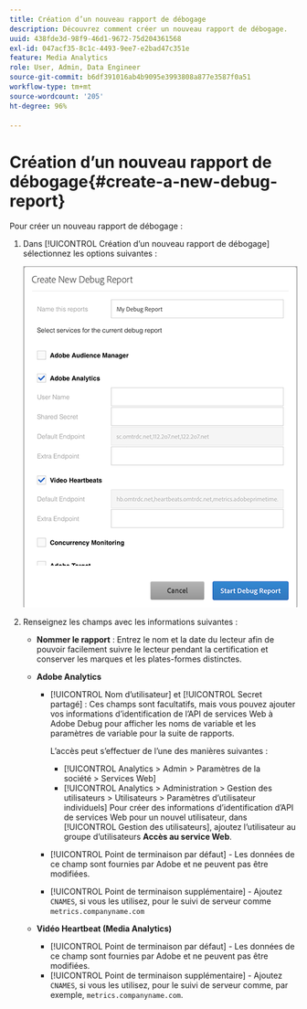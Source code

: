 ```yaml
---
title: Création d’un nouveau rapport de débogage
description: Découvrez comment créer un nouveau rapport de débogage.
uuid: 438fde3d-98f9-46d1-9672-75d204361568
exl-id: 047acf35-8c1c-4493-9ee7-e2bad47c351e
feature: Media Analytics
role: User, Admin, Data Engineer
source-git-commit: b6df391016ab4b9095e3993808a877e3587f0a51
workflow-type: tm+mt
source-wordcount: '205'
ht-degree: 96%

---
```


# Création d’un nouveau rapport de débogage{#create-a-new-debug-report}

Pour créer un nouveau rapport de débogage :

1. Dans [!UICONTROL Création d’un nouveau rapport de débogage] sélectionnez les options suivantes :

   ![](assets/create-new-debug-report.png)

1. Renseignez les champs avec les informations suivantes :

   * **Nommer le rapport** : Entrez le nom et la date du lecteur afin de pouvoir facilement suivre le lecteur pendant la certification et conserver les marques et les plates-formes distinctes.
   * **Adobe Analytics**

      * [!UICONTROL Nom d’utilisateur] et [!UICONTROL Secret partagé] : Ces champs sont facultatifs, mais vous pouvez ajouter vos informations d’identification de l’API de services Web à Adobe Debug pour afficher les noms de variable et les paramètres de variable pour la suite de rapports.

         L’accès peut s’effectuer de l’une des manières suivantes :

         * [!UICONTROL Analytics > Admin > Paramètres de la société > Services Web]
         * [!UICONTROL Analytics > Administration > Gestion des utilisateurs > Utilisateurs > Paramètres d’utilisateur individuels] Pour créer des informations d’identification d’API de services Web pour un nouvel utilisateur, dans [!UICONTROL Gestion des utilisateurs], ajoutez l’utilisateur au groupe d’utilisateurs **Accès au service Web**.
      * [!UICONTROL Point de terminaison par défaut] - Les données de ce champ sont fournies par Adobe et ne peuvent pas être modifiées.
      * [!UICONTROL Point de terminaison supplémentaire] - Ajoutez `CNAMES`, si vous les utilisez, pour le suivi de serveur comme `metrics.companyname.com`
   * **Vidéo Heartbeat (Media Analytics)**

      * [!UICONTROL Point de terminaison par défaut] - Les données de ce champ sont fournies par Adobe et ne peuvent pas être modifiées.
      * [!UICONTROL Point de terminaison supplémentaire] - Ajoutez `CNAMES`, si vous les utilisez, pour le suivi de serveur comme, par exemple, `metrics.companyname.com`.
